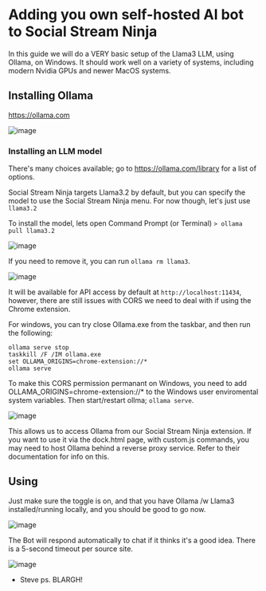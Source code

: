 
# Adding you own self-hosted AI bot to Social Stream Ninja

In this guide we will do a VERY basic setup of the Llama3 LLM, using Ollama, on Windows. It should work well on a variety of systems, including modern Nvidia GPUs and newer MacOS systems.

## Installing Ollama

https://ollama.com

![image](https://github.com/user-attachments/assets/b6a0b236-f550-4a5a-a2a7-2b5063bd2a7a)

### Installing an LLM model

There's many choices available; go to https://ollama.com/library for a list of options.

Social Stream Ninja targets Llama3.2 by default, but you can specify the model to use the Social Stream Ninja menu. For now though, let's just use `llama3.2`

To install the model, lets open Command Prompt (or Terminal)
`> ollama pull llama3.2`

![image](https://github.com/user-attachments/assets/4852506e-7761-47d1-99ce-8b2b01f34bac)

If you need to remove it, you can run `ollama rm llama3`. 

![image](https://github.com/user-attachments/assets/235ec0fb-aa70-4206-8b8d-98dbe173a096)

It will be available for API access by default at `http://localhost:11434`, however, there are still issues with CORS we need to deal with if using the Chrome extension.

For windows, you can try close Ollama.exe from the taskbar, and then run the following:
```
ollama serve stop
taskkill /F /IM ollama.exe
set OLLAMA_ORIGINS=chrome-extension://*
ollama serve
```

To make this CORS permission permanant on Windows, you need to add OLLAMA_ORIGINS=chrome-extension://* to the Windows user enviromental system variables. Then start/restart ollma; `ollama serve`.

![image](https://github.com/user-attachments/assets/065d69a6-2773-4ddd-a290-1b57660955af)

This allows us to access Ollama from our Social Stream Ninja extension.  If you want to use it via the dock.html page, with custom.js commands, you may need to host Ollama behind a reverse proxy service. Refer to their documentation for info on this.

## Using

Just make sure the toggle is on, and that you have Ollama /w Llama3 installed/running locally, and you should be good to go now.


![image](https://github.com/user-attachments/assets/f4195658-85d4-4b6c-9481-e0fcbb9d4f05)

The Bot will respond automatically to chat if it thinks it's a good idea. There is a 5-second timeout per source site.

![image](https://github.com/user-attachments/assets/ed5d417e-4b1e-4f69-a81b-0a6380b8c2f3)

- Steve
 ps. BLARGH!


